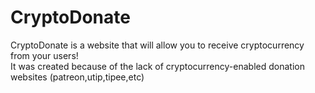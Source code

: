 # CryptoDonate
CryptoDonate is a website that will allow you to receive cryptocurrency from your users!
<br />
It was created because of the lack of cryptocurrency-enabled donation websites (patreon,utip,tipee,etc)
